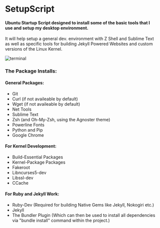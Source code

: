 # SetupScript
#### Ubuntu Startup Script designed to install some of the basic tools that I use and setup my desktop environment.

It will help setup a general dev. environment with Z Shell and Sublime Text as well as specific tools for building Jekyll Powered Websites and custom versions of the Linux Kernel.

![terminal](https://cloud.githubusercontent.com/assets/7153954/26794475/cde703d4-49ef-11e7-9c97-eadaf8bda0b2.png)

### The Package Installs:

#### General Packages:

* Git
* Curl (if not availeable by default)
* Wget (if not availeable by default)
* Net Tools
* Sublime Text
* Zsh (and Oh-My-Zsh, using the Agnoster theme)
* Powerline Fonts
* Python and Pip
* Google Chrome

#### For Kernel Development:

* Build-Essential Packages
* Kernel-Package Packages
* Fakeroot
* Libncurses5-dev
* Libssl-dev
* CCache

#### For Ruby and Jekyll Work:

* Ruby-Dev (Required for building Native Gems like Jekyll, Nokogiri etc.)
* Jekyll
* The Bundler Plugin (Which can then be used to install all dependencies via "bundle install" command within the project.)
